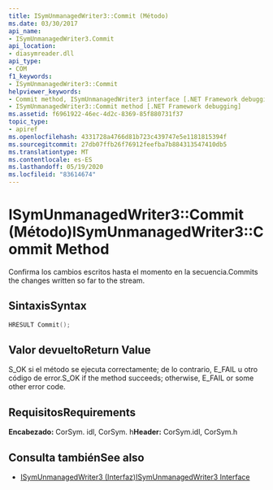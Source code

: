 ```yaml
---
title: ISymUnmanagedWriter3::Commit (Método)
ms.date: 03/30/2017
api_name:
- ISymUnmanagedWriter3.Commit
api_location:
- diasymreader.dll
api_type:
- COM
f1_keywords:
- ISymUnmanagedWriter3::Commit
helpviewer_keywords:
- Commit method, ISymUnmanagedWriter3 interface [.NET Framework debugging]
- ISymUnmanagedWriter3::Commit method [.NET Framework debugging]
ms.assetid: f6961922-46ec-4d2c-8369-85f880731f37
topic_type:
- apiref
ms.openlocfilehash: 4331728a4766d81b723c439747e5e1181815394f
ms.sourcegitcommit: 27db07ffb26f76912feefba7b884313547410db5
ms.translationtype: MT
ms.contentlocale: es-ES
ms.lasthandoff: 05/19/2020
ms.locfileid: "83614674"
---
```

# <a name="isymunmanagedwriter3commit-method"></a><span data-ttu-id="461aa-102">ISymUnmanagedWriter3::Commit (Método)</span><span class="sxs-lookup"><span data-stu-id="461aa-102">ISymUnmanagedWriter3::Commit Method</span></span>
<span data-ttu-id="461aa-103">Confirma los cambios escritos hasta el momento en la secuencia.</span><span class="sxs-lookup"><span data-stu-id="461aa-103">Commits the changes written so far to the stream.</span></span>  
  
## <a name="syntax"></a><span data-ttu-id="461aa-104">Sintaxis</span><span class="sxs-lookup"><span data-stu-id="461aa-104">Syntax</span></span>  
  
```cpp  
HRESULT Commit();  
```  
  
## <a name="return-value"></a><span data-ttu-id="461aa-105">Valor devuelto</span><span class="sxs-lookup"><span data-stu-id="461aa-105">Return Value</span></span>  
 <span data-ttu-id="461aa-106">S_OK si el método se ejecuta correctamente; de lo contrario, E_FAIL u otro código de error.</span><span class="sxs-lookup"><span data-stu-id="461aa-106">S_OK if the method succeeds; otherwise, E_FAIL or some other error code.</span></span>  
  
## <a name="requirements"></a><span data-ttu-id="461aa-107">Requisitos</span><span class="sxs-lookup"><span data-stu-id="461aa-107">Requirements</span></span>  
 <span data-ttu-id="461aa-108">**Encabezado:** CorSym. idl, CorSym. h</span><span class="sxs-lookup"><span data-stu-id="461aa-108">**Header:** CorSym.idl, CorSym.h</span></span>  
  
## <a name="see-also"></a><span data-ttu-id="461aa-109">Consulta también</span><span class="sxs-lookup"><span data-stu-id="461aa-109">See also</span></span>

- [<span data-ttu-id="461aa-110">ISymUnmanagedWriter3 (Interfaz)</span><span class="sxs-lookup"><span data-stu-id="461aa-110">ISymUnmanagedWriter3 Interface</span></span>](isymunmanagedwriter3-interface.md)

